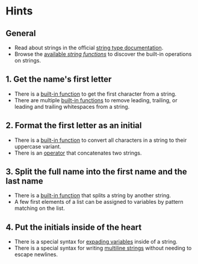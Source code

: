 # Hints

## General

- Read about strings in the official [string type documentation][string-type-documentation].
- Browse the [available _string functions_][string-functions] to discover the built-in operations on strings.

## 1. Get the name's first letter

- There is a [built-in function][string-substr] to get the first character from a string.
- There are multiple [built-in functions][string-trim] to remove leading, trailing, or leading and trailing whitespaces from a string.

## 2. Format the first letter as an initial

- There is a [built-in function][string-upcase] to convert all characters in a string to their uppercase variant.
- There is an [operator][concat-operator] that concatenates two strings.

## 3. Split the full name into the first name and the last name

- There is a [built-in function][string-explode] that splits a string by another string.
- A few first elements of a list can be assigned to variables by pattern matching on the list.

## 4. Put the initials inside of the heart

- There is a special syntax for [expading variables][string-variables] inside of a string.
- There is a special syntax for writing [multiline strings][heredoc-syntax] without needing to escape newlines.

[string-type-documentation]: https://www.php.net/manual/en/language.types.string.php
[string-functions]: https://www.php.net/manual/en/ref.strings.php 
[string-substr]: https://www.php.net/manual/en/function.substr.php 
[string-trim]: https://www.php.net/manual/en/function.trim.php 
[string-upcase]: https://www.php.net/manual/en/function.strtoupper.php
[string-explode]: https://www.php.net/manual/en/function.explode.php
[string-variables]: https://www.php.net/manual/en/language.types.string.php#language.types.string.parsing 
[concat-operator]: https://www.php.net/manual/en/language.operators.string.php
[heredoc-syntax]: https://www.php.net/manual/en/language.types.string.php#language.types.string.syntax.heredoc